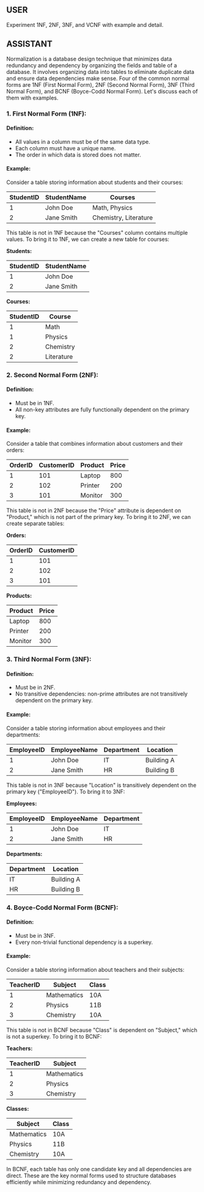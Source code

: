 ## USER
Experiment 1NF, 2NF, 3NF, and VCNF with example and detail.

## ASSISTANT
Normalization is a database design technique that minimizes data redundancy and dependency by organizing the fields and table of a database. It involves organizing data into tables to eliminate duplicate data and ensure data dependencies make sense. Four of the common normal forms are 1NF (First Normal Form), 2NF (Second Normal Form), 3NF (Third Normal Form), and BCNF (Boyce-Codd Normal Form). Let's discuss each of them with examples.

### 1. First Normal Form (1NF):

#### Definition:
- All values in a column must be of the same data type.
- Each column must have a unique name.
- The order in which data is stored does not matter.

#### Example:
Consider a table storing information about students and their courses:

| StudentID | StudentName    | Courses                |
|-----------|-----------------|------------------------|
| 1         | John Doe        | Math, Physics          |
| 2         | Jane Smith      | Chemistry, Literature  |

This table is not in 1NF because the "Courses" column contains multiple values. To bring it to 1NF, we can create a new table for courses:

**Students:**

| StudentID | StudentName    |
|-----------|-----------------|
| 1         | John Doe        |
| 2         | Jane Smith      |

**Courses:**

| StudentID | Course       |
|-----------|--------------|
| 1         | Math         |
| 1         | Physics      |
| 2         | Chemistry    |
| 2         | Literature   |

### 2. Second Normal Form (2NF):

#### Definition:
- Must be in 1NF.
- All non-key attributes are fully functionally dependent on the primary key.

#### Example:
Consider a table that combines information about customers and their orders:

| OrderID | CustomerID | Product  | Price |
|---------|------------|----------|-------|
| 1       | 101        | Laptop   | 800   |
| 2       | 102        | Printer  | 200   |
| 3       | 101        | Monitor  | 300   |

This table is not in 2NF because the "Price" attribute is dependent on "Product," which is not part of the primary key. To bring it to 2NF, we can create separate tables:

**Orders:**

| OrderID | CustomerID |
|---------|------------|
| 1       | 101        |
| 2       | 102        |
| 3       | 101        |

**Products:**

| Product | Price |
|---------|-------|
| Laptop  | 800   |
| Printer | 200   |
| Monitor | 300   |

### 3. Third Normal Form (3NF):

#### Definition:
- Must be in 2NF.
- No transitive dependencies: non-prime attributes are not transitively dependent on the primary key.

#### Example:
Consider a table storing information about employees and their departments:

| EmployeeID | EmployeeName | Department | Location      |
|------------|--------------|------------|---------------|
| 1          | John Doe     | IT         | Building A    |
| 2          | Jane Smith   | HR         | Building B    |

This table is not in 3NF because "Location" is transitively dependent on the primary key ("EmployeeID"). To bring it to 3NF:

**Employees:**

| EmployeeID | EmployeeName | Department |
|------------|--------------|------------|
| 1          | John Doe     | IT         |
| 2          | Jane Smith   | HR         |

**Departments:**

| Department | Location      |
|------------|---------------|
| IT         | Building A    |
| HR         | Building B    |

### 4. Boyce-Codd Normal Form (BCNF):

#### Definition:
- Must be in 3NF.
- Every non-trivial functional dependency is a superkey.

#### Example:
Consider a table storing information about teachers and their subjects:

| TeacherID | Subject     | Class  |
|-----------|-------------|--------|
| 1         | Mathematics | 10A    |
| 2         | Physics     | 11B    |
| 3         | Chemistry   | 10A    |

This table is not in BCNF because "Class" is dependent on "Subject," which is not a superkey. To bring it to BCNF:

**Teachers:**

| TeacherID | Subject     |
|-----------|-------------|
| 1         | Mathematics |
| 2         | Physics     |
| 3         | Chemistry   |

**Classes:**

| Subject     | Class  |
|-------------|--------|
| Mathematics | 10A    |
| Physics     | 11B    |
| Chemistry   | 10A    |

In BCNF, each table has only one candidate key and all dependencies are direct. These are the key normal forms used to structure databases efficiently while minimizing redundancy and dependency.